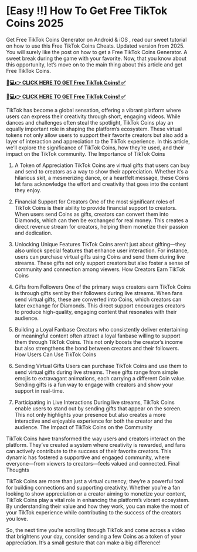 # [Easy !!] How To Get Free TikTok Coins 2025

Get Free TikTok Coins Generator on Android & iOS , read our sweet tutorial on how to use this Free TikTok Coins Cheats. Updated version from 2025. You will surely like the post on how to get a Free TikTok Coins Generator. A sweet break during the game with your favorite. Now, that you know about this opportunity, let’s move on to the main thing about this article and get Free TikTok Coins.

**[📱💻👉 CLICK HERE TO GET Free TikTok Coins! ✅](https://tikmine.com)**

**[📱💻👉 CLICK HERE TO GET Free TikTok Coins! ✅](https://tikmine.com)**



TikTok has become a global sensation, offering a vibrant platform where users can express their creativity through short, engaging videos. While dances and challenges often steal the spotlight, TikTok Coins play an equally important role in shaping the platform’s ecosystem. These virtual tokens not only allow users to support their favorite creators but also add a layer of interaction and appreciation to the TikTok experience. In this article, we’ll explore the significance of TikTok Coins, how they’re used, and their impact on the TikTok community.
The Importance of TikTok Coins

1. A Token of Appreciation
TikTok Coins are virtual gifts that users can buy and send to creators as a way to show their appreciation. Whether it’s a hilarious skit, a mesmerizing dance, or a heartfelt message, these Coins let fans acknowledge the effort and creativity that goes into the content they enjoy.

2. Financial Support for Creators
One of the most significant roles of TikTok Coins is their ability to provide financial support to creators. When users send Coins as gifts, creators can convert them into Diamonds, which can then be exchanged for real money. This creates a direct revenue stream for creators, helping them monetize their passion and dedication.

3. Unlocking Unique Features
TikTok Coins aren’t just about gifting—they also unlock special features that enhance user interaction. For instance, users can purchase virtual gifts using Coins and send them during live streams. These gifts not only support creators but also foster a sense of community and connection among viewers.
How Creators Earn TikTok Coins

1. Gifts from Followers
One of the primary ways creators earn TikTok Coins is through gifts sent by their followers during live streams. When fans send virtual gifts, these are converted into Coins, which creators can later exchange for Diamonds. This direct support encourages creators to produce high-quality, engaging content that resonates with their audience.

2. Building a Loyal Fanbase
Creators who consistently deliver entertaining or meaningful content often attract a loyal fanbase willing to support them through TikTok Coins. This not only boosts the creator’s income but also strengthens the bond between creators and their followers.
How Users Can Use TikTok Coins

1. Sending Virtual Gifts
Users can purchase TikTok Coins and use them to send virtual gifts during live streams. These gifts range from simple emojis to extravagant animations, each carrying a different Coin value. Sending gifts is a fun way to engage with creators and show your support in real-time.

2. Participating in Live Interactions
During live streams, TikTok Coins enable users to stand out by sending gifts that appear on the screen. This not only highlights your presence but also creates a more interactive and enjoyable experience for both the creator and the audience.
The Impact of TikTok Coins on the Community

TikTok Coins have transformed the way users and creators interact on the platform. They’ve created a system where creativity is rewarded, and fans can actively contribute to the success of their favorite creators. This dynamic has fostered a supportive and engaged community, where everyone—from viewers to creators—feels valued and connected.
Final Thoughts

TikTok Coins are more than just a virtual currency; they’re a powerful tool for building connections and supporting creativity. Whether you’re a fan looking to show appreciation or a creator aiming to monetize your content, TikTok Coins play a vital role in enhancing the platform’s vibrant ecosystem. By understanding their value and how they work, you can make the most of your TikTok experience while contributing to the success of the creators you love.

So, the next time you’re scrolling through TikTok and come across a video that brightens your day, consider sending a few Coins as a token of your appreciation. It’s a small gesture that can make a big difference!

